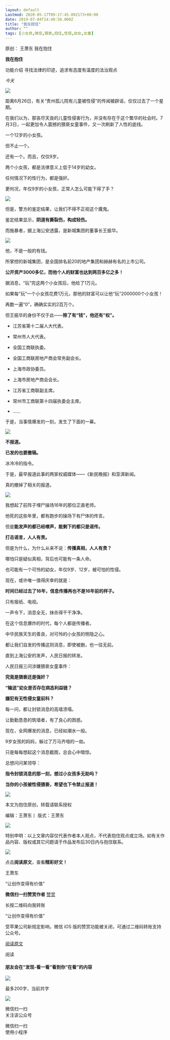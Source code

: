 ```yaml
---
layout: default
Lastmod: 2020-05-17T09:17:45.092173+00:00
date: 2019-07-04T14:49:58.000Z
title: "我在抱住"
author: ""
tags: [小女孩,微信,猥亵,抱住,性侵,幼女,女童]
---
```


原创： 王萧东 我在抱住

**我在抱住** 

功能介绍 寻找法律的印迹，追求有态度有温度的法治观点

_今天_

![](https://images.weserv.nl/?url=https%3A//archive.li/mNplW/6f048d65319286b33cb023736f50807e6abca3a6)

距离6月26日，有关“贵州孤儿院有儿童被性侵”的传闻被辟谣，仅仅过去了一个星期。

在我们以为，那丧尽天良的儿童性侵害行为，并没有存在于这个繁华的社会时。7月3日，一起更加令人震撼的猥亵女童事件，又一次刷新了人性的底线。

一个12岁的小女孩。

但不止一个。

还有一个。而且，仅仅9岁。

两个小女孩，都是法律意义上低于14岁的幼女。

任何情况下的性行为，都是强奸。  

更何况，年仅9岁的小女孩，正常人怎么可能下得了手？

[![](https://images.weserv.nl/?url=https%3A//archive.li/mNplW/678673cd42e18c2eae4875ddfc54ad13c36a8f37)](https://images.weserv.nl/?url=https%3A//archive.li/mNplW/678673cd42e18c2eae4875ddfc54ad13c36a8f37)

但是，警方的鉴定结果，让我们不得不正视这个魔鬼。

鉴定结果显示，**阴道有撕裂伤，构成轻伤。**

而施暴者，据上海公安透露，是新城集团的董事长王振华。

[![](https://images.weserv.nl/?url=https%3A//archive.li/mNplW/7d2a14fce94f59bcce674f7dfc5e74289874c7d8)](https://images.weserv.nl/?url=https%3A//archive.li/mNplW/7d2a14fce94f59bcce674f7dfc5e74289874c7d8)

他，不是一般的有钱。

所掌控的新城集团，是全国排名前20的地产集团和赫赫有名的上市公司。

**公开资产3000多亿，而他个人的财富也达到两百多亿之多！**

据消息，“玩”完这两个小女孩后，他给了1万元。

如果每“玩”一个小女孩花费1万元，那他的财富可以让他“玩”2000000个小女孩！  

再数一遍“0”，确确实实的2百万个。

但王振华的身份不仅于此——**除了有“钱”，他还有“权”。**

*   江苏省第十二届人大代表。
    
*   常州市人大代表。
    
*   全国工商联执委。
    
*   全国工商联房地产商会常务副会长。
    
*   上海市政协委员。
    
*   上海市房地产商会会长。
    
*   江苏省工商联副主席。
    
*   常州市工商联第十四届执委会主席。
    
*   ……
    

于是，当事情爆发的一刻，发生了下面的一幕。

![](https://images.weserv.nl/?url=https%3A//archive.li/mNplW/4529f29cdd08000e57e67f1c59d0f955cb871d3b)  

**不报道。**

**已发的也要撤稿。**

冰冷冷的指令。

于是，最早报道此事的两家权威媒体——《新民晚报》和澎湃新闻。

真的撤掉了相关的报道。

[![](https://images.weserv.nl/?url=https%3A//archive.li/mNplW/94e3138f8dcf839b457394a017073d45f28953b9)](https://images.weserv.nl/?url=https%3A//archive.li/mNplW/94e3138f8dcf839b457394a017073d45f28953b9)

我想起了前阵子埋尸操场16年的那位正直老师。

他死的这些年里，都有跑步的操场下有尸体的传言。

但是**能发声的都已经噤声，能剩下的都只是谣传。**

**打击谣言，人人有责。**  

但是为什么，为什么从来不说：**传播真相，人人有责？**

哪怕只是疑似真相，背后也可能有一条人命。

也可能有一个可怜的幼女，年仅9岁、12岁，被可怕的性侵。

现在，或许唯一值得庆幸的就是：

**时间已经过去了16年，信息传播再也不是16年前的样子。**

只有报纸、电视。

一声令下，消息全无，抹杀得干干净净。

在这个信息爆炸的时代，每个人都是传播者。

中华民族天生的善良，对可怜的小女孩的恻隐之心。

都让我们自发的传播这则消息，即使被删，也一往无前。

直到上海公安的发声，人民日报的转发。

人民日报三问涉嫌猥亵女童事件：

**究竟是猥亵还是强奸？**

**“输送”幼女是否存在病态利益链？**

**嫌犯有无性侵女童前科？**

每一问，都让封锁消息的高墙溃塌。

让勤勤恳恳的筑墙者，有了良心的困惑。

现在，全网爆发的消息，已经如潮水一般。

9岁女孩的妈妈，躲过了万马齐喑的一劫。

只是每每想起这个消息截图，总会心中暗惊。

总想问问某领导：

**指令封锁消息的那一刻，想过小女孩多无助吗？**

**当你的小孩被性侵猥亵，希望也下令禁止报道！**

![](https://images.weserv.nl/?url=https%3A//archive.li/mNplW/d01a7ff55ff2fbde8cce19e83dd5f39d79d98b75)

本文为抱住原创，转载请联系授权

编辑：王萧东丨 版式：王萧东

[![](https://images.weserv.nl/?url=https%3A//archive.li/mNplW/b51f06d249d6b16941f7af2bbb5446cb792d6afc)](https://images.weserv.nl/?url=https%3A//archive.li/mNplW/b51f06d249d6b16941f7af2bbb5446cb792d6afc)

特别申明：以上文章内容仅代表作者本人观点，不代表抱住观点或立场。如有关作品内容、版权或其它问题请于作品发布后30日内与抱住联系。

[![](https://images.weserv.nl/?url=https%3A//archive.li/mNplW/ab1686bb34cb0c288af82fedcdfc5472a15c897e)](https://images.weserv.nl/?url=https%3A//archive.li/mNplW/ab1686bb34cb0c288af82fedcdfc5472a15c897e)

点击**阅读原文**，查看**精彩好文！**

王萧东

“让创作变得有价值”

 **微信扫一扫赞赏作者** [  赞赏](https://archive.li/o/mNplW/https://mp.weixin.qq.com/s?__biz=MzI1MTE2ODM1OA==&mid=2247495951&idx=1&sn=34da07e16fb81fcab4951f66a401085b&chksm=e9f5a206de822b10e39508aeb8e6cd308a0a31aea1c0da7c827238eb0d57a883a0e9c919fa9f%23%23)

长按二维码向我转账

“让创作变得有价值”

受苹果公司新规定影响，微信 iOS 版的赞赏功能被关闭，可通过二维码转账支持公众号。

[阅读原文](https://archive.li/o/mNplW/https://mp.weixin.qq.com/s?__biz=MzI1MTE2ODM1OA==&mid=2247495951&idx=1&sn=34da07e16fb81fcab4951f66a401085b&chksm=e9f5a206de822b10e39508aeb8e6cd308a0a31aea1c0da7c827238eb0d57a883a0e9c919fa9f%23%23)

阅读

#### 朋友会在“发现-看一看”看到你“在看”的内容

![](https://images.weserv.nl/?url=https%3A//archive.li/mNplW/26fea7868bfd3d4564ac12be9ada12612f2b9b01.png) 

最多200字，当前共字

![](https://images.weserv.nl/?url=https%3A//archive.li/mNplW/e3cf67fed6bfd77a7109be4aef8389bc1e4ec55a)

微信扫一扫  
关注该公众号

 微信扫一扫  
使用小程序

